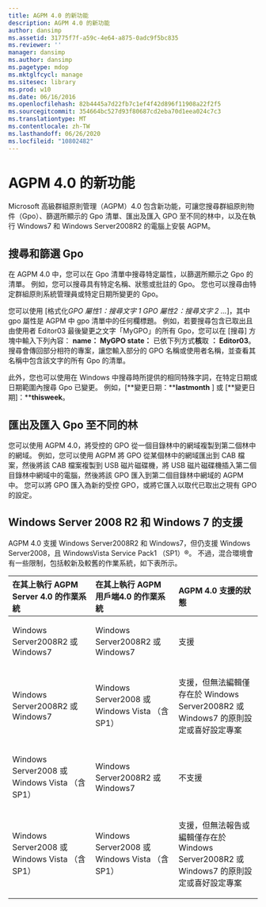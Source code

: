 ```yaml
---
title: AGPM 4.0 的新功能
description: AGPM 4.0 的新功能
author: dansimp
ms.assetid: 31775f7f-a59c-4e64-a875-0adc9f5bc835
ms.reviewer: ''
manager: dansimp
ms.author: dansimp
ms.pagetype: mdop
ms.mktglfcycl: manage
ms.sitesec: library
ms.prod: w10
ms.date: 06/16/2016
ms.openlocfilehash: 82b4445a7d22fb7c1ef4f42d896f11908a22f2f5
ms.sourcegitcommit: 354664bc527d93f80687cd2eba70d1eea024c7c3
ms.translationtype: MT
ms.contentlocale: zh-TW
ms.lasthandoff: 06/26/2020
ms.locfileid: "10802482"
---
```

# AGPM 4.0 的新功能


Microsoft 高級群組原則管理（AGPM）4.0 包含新功能，可讓您搜尋群組原則物件（Gpo）、篩選所顯示的 Gpo 清單、匯出及匯入 GPO 至不同的林中，以及在執行 Windows7 和 Windows Server2008R2 的電腦上安裝 AGPM。

## 搜尋和篩選 Gpo


在 AGPM 4.0 中，您可以在 Gpo 清單中搜尋特定屬性，以篩選所顯示之 Gpo 的清單。 例如，您可以搜尋具有特定名稱、狀態或批註的 Gpo。 您也可以搜尋由特定群組原則系統管理員或特定日期所變更的 Gpo。

您可以使用 [格式化*GPO 屬性1：搜尋文字 1 GPO 屬性2：搜尋文字 2 ...*]，其中 gpo 屬性是 AGPM 中 gpo 清單中的任何欄標題。 例如，若要搜尋包含已取出且由使用者 Editor03 最後變更之文字「MyGPO」的所有 Gpo，您可以在 [搜尋] 方塊中輸入下列內容： **name： MyGPO state：** 已依下列方式**核**取 **： Editor03**。 搜尋會傳回部分相符的專案，讓您輸入部分的 GPO 名稱或使用者名稱，並查看其名稱中包含該文字的所有 Gpo 的清單。

此外，您也可以使用在 Windows 中搜尋時所提供的相同特殊字詞，在特定日期或日期範圍內搜尋 Gpo 已變更。 例如，[**變更日期：****lastmonth** ] 或 [**變更日期]：****thisweek**。

## 匯出及匯入 Gpo 至不同的林


您可以使用 AGPM 4.0，將受控的 GPO 從一個目錄林中的網域複製到第二個林中的網域。 例如，您可以使用 AGPM 將 GPO 從某個林中的網域匯出到 CAB 檔案，然後將該 CAB 檔案複製到 USB 磁片磁碟機，將 USB 磁片磁碟機插入第二個目錄林中網域中的電腦，然後將該 GPO 匯入到第二個目錄林中網域的 AGPM 中。 您可以將 GPO 匯入為新的受控 GPO，或將它匯入以取代已取出之現有 GPO 的設定。

## Windows Server 2008 R2 和 Windows 7 的支援


AGPM 4.0 支援 Windows Server2008R2 和 Windows7，但仍支援 Windows Server2008，且 WindowsVista Service Pack1 （SP1）®。 不過，混合環境會有一些限制，包括較新及較舊的作業系統，如下表所示。

<table>
<colgroup>
<col width="33%" />
<col width="33%" />
<col width="33%" />
</colgroup>
<thead>
<tr class="header">
<th align="left">在其上執行 AGPM Server 4.0 的作業系統</th>
<th align="left">在其上執行 AGPM 用戶端4.0 的作業系統</th>
<th align="left">AGPM 4.0 支援的狀態</th>
</tr>
</thead>
<tbody>
<tr class="odd">
<td align="left"><p>Windows Server2008R2 或 Windows7</p></td>
<td align="left"><p>Windows Server2008R2 或 Windows7</p></td>
<td align="left"><p>支援</p></td>
</tr>
<tr class="even">
<td align="left"><p>Windows Server2008R2 或 Windows7</p></td>
<td align="left"><p>Windows Server2008 或 Windows Vista （含 SP1）</p></td>
<td align="left"><p>支援，但無法編輯僅存在於 Windows Server2008R2 或 Windows7 的原則設定或喜好設定專案</p></td>
</tr>
<tr class="odd">
<td align="left"><p>Windows Server2008 或 Windows Vista （含 SP1）</p></td>
<td align="left"><p>Windows Server2008R2 或 Windows7</p></td>
<td align="left"><p>不支援</p></td>
</tr>
<tr class="even">
<td align="left"><p>Windows Server2008 或 Windows Vista （含 SP1）</p></td>
<td align="left"><p>Windows Server2008 或 Windows Vista （含 SP1）</p></td>
<td align="left"><p>支援，但無法報告或編輯僅存在於 Windows Server2008R2 或 Windows7 的原則設定或喜好設定專案</p></td>
</tr>
</tbody>
</table>

 

 

 





